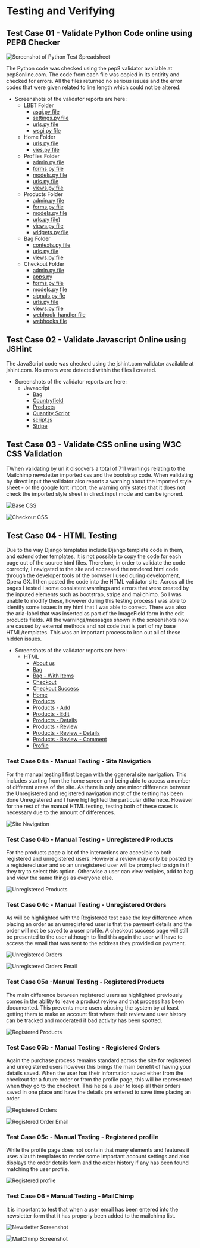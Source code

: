 # Testing and Verifying 

## Test Case 01 - Validate Python Code online using PEP8 Checker

![Screenshot of Python Test Spreadsheet](assets/screenshots/testing/python-validator.PNG "Python Validation")

The Python code was checked using the pep8 validator available at pep8online.com. The code from each file was copied in its entirity and checked for errors. All the files returned no serious issues and the error codes that were given related to line length which could not be altered.

* Screenshots of the validator reports are here:
    * LBBT Folder
        * [asgi.py file](/assets/screenshots/testing/lbbt-asgi.PNG) 
        * [settings.py file](/assets/screenshots/testing/lbbt-settings.PNG) 
        * [urls.py file](/assets/screenshots/testing/lbbt-urls.PNG) 
        * [wsgi.py file](/assets/screenshots/testing/lbbt-wsgi.PNG)
    * Home Folder
        * [urls.py file](/assets/screenshots/testing/home-urls.PNG)
        * [vies.py file](/assets/screenshots/testing/home-views.PNG)
    * Profiles Folder 
        * [admin.py file](/assets/screenshots/testing/profiles-admin.PNG)
        * [forms.py file](/assets/screenshots/testing/profiles-forms.PNG) 
        * [models.py file](/assets/screenshots/testing/profiles-models.PNG) 
        * [urls.py file](/assets/screenshots/testing/profiles-urls.PNG) 
        * [views.py file](/assets/screenshots/testing/profiles-views.PNG)
    * Products Folder 
        * [admin.py file](/assets/screenshots/testing/products-admin.PNG) 
        * [forms.py file](/assets/screenshots/testing/products-forms.PNG)
        * [models.py file](/assets/screenshots/testing/products-models.PNG)
        * [urls.py file](/assets/screenshots/testing/products-urls.PNG))
        * [views.py file](/assets/screenshots/testing/products-views.PNG)
        * [widgets.py file](/assets/screenshots/testing/products-widgets.PNG)
    * Bag Folder
        * [contexts.py file](/assets/screenshots/testing/bag-contexts.PNG)
        * [urls.py file](/assets/screenshots/testing/bag-urls.PNG)
        * [views.py file](/assets/screenshots/testing/bag-views.PNG)
    * Checkout Folder
        * [admin.py file](/assets/screenshots/testing/checkout-admin.PNG)
        * [apps.py](/assets/screenshots/testing/checkout-apps.PNG)
        * [forms.py file](/assets/screenshots/testing/checkout-forms.PNG) 
        * [models.py file](/assets/screenshots/testing/checkout-models.PNG)
        * [signals.py fle](/assets/screenshots/testing/checkout-signals.PNG)
        * [urls.py file](assets/screenshots/testing/checkout-urls.PNG) 
        * [views.py file](/assets/screenshots/testing/checkout-views.PNG)
        * [webhook_handler file](/assets/screenshots/testing/checkout-webhook_handler.PNG)
        * [webhooks file](/assets/screenshots/testing/checkout-webhooks.PNG)


## Test Case 02 - Validate Javascript Online using JSHint

The JavaScript code was checked using the jshint.com validator available at jshint.com. No errors were detected within the files I created.

* Screenshots of the validator reports are here:
    * Javascript
        * [Bag](/assets/screenshots/testing/js-bag.PNG) 
        * [Countryfield](/assets/screenshots/testing/js-countryfield.PNG) 
        * [Products](/assets/screenshots/testing/js-products.PNG) 
        * [Quantity Script](/assets/screenshots/testing/js-quantity-input.PNG)
        * [script.js](/assets/screenshots/testing/js-script.PNG)
        * [Stripe](/assets/screenshots/testing/js-stripe.PNG)

## Test Case 03 - Validate CSS online using W3C CSS Validation

TWhen validating by url it discovers a total of 711 warnings relating to the Mailchimp newsletter imported css and the bootstrap code. When validating by direct input the validator also reports a warning about the imported style sheet - or the google font import, the warning only states that it does not check the imported style sheet in direct input mode and can be ignored.

![Base CSS](/assets/screenshots/testing/css-base.PNG)

![Checkout CSS](/assets/screenshots/testing/css-checkout.PNG)

## Test Case 04 - HTML Testing

Due to the way Django templates include Django template code in them, and extend other templates, it is not possible to copy the code for each page out of the source html files. Therefore, in order to validate the code correctly, I navigated to the site and accessed the rendered html code through the developer tools of the browser I used during development, Opera GX. I then pasted the code into the HTML validator site. Across all the pages I tested I some consistent warnings and errors that were created by the inputed elements such as bootstrap, stripe and mailchimp. So I was unable to modify these, however during this testing process I was able to identify some issues in my html that I was able to correct. There was also the aria-label that was inserted as part of the ImageField  form in the edit products fields. All the warnings/messages shown in the screenshots now are caused by external methods and not code that is part of my base HTML/templates. This was an important process to iron out all of these hidden issues.

* Screenshots of the validator reports are here:
    * HTML
        * [About us](/assets/screenshots/testing/html-aboutus.PNG) 
        * [Bag](/assets/screenshots/testing/html-bag.PNG)
        * [Bag - With Items](/assets/screenshots/testing/html-bag-items.PNG) 
        * [Checkout](/assets/screenshots/testing/html-checkout.PNG) 
        * [Checkout Success](/assets/screenshots/testing/html-checkout-success.PNG)
        * [Home](/assets/screenshots/testing/html-home.PNG)
        * [Products](/assets/screenshots/testing/html-products.PNG)
        * [Products - Add](/assets/screenshots/testing/html-products-add.PNG)
        * [Products - Edit](/assets/screenshots/testing/html-products-edit.PNG)
        * [Products - Details](/assets/screenshots/testing/html-products-details.PNG)
        * [Products - Review](/assets/screenshots/testing/html-products-review.PNG)
        * [Products - Review - Details](/assets/screenshots/testing/html-products-review-details.PNG)
        * [Products - Review - Comment](/assets/screenshots/testing/html-products-review-comment.PNG)
        * [Profile](/assets/screenshots/testing/html-profile.PNG)

### Test Case 04a - Manual Testing - Site Navigation

For the manual testing I first began with the ggeneral site navigation. This includes starting from the home screen and being able to access a number of different areas of the site. As there is only one minor difference between the Unregistered and registered navigation most of the testing has been done Unregistered and I have highlighted the particular differnece. However for the rest of the manual HTML testing, testing both of these cases is necessary due to the amount of differences.

![Site Navigation](/assets/screenshots/testing/04a-navigation.PNG)

### Test Case 04b - Manual Testing - Unregistered Products

For the products page a lot of the interactions are accesible to both registered and unregistered users. However a review may only be posted by a registered user and so an unregistered user will be prompted to sign in if they try to select this option. Otherwise a user can view recipies, add to bag and view the same things as everyone else.

![Unregistered Products](/assets/screenshots/testing/04b-unregisterd-products.PNG)

### Test Case 04c - Manual Testing - Unregistered Orders

As will be highlighted with the Registered test case the key difference when placing an order as an unregistered user is that the payment details and the order will not be saved to a user profile. A checkout success page will still be presented to the user although to find this again the user will have to access the email that was sent to the address they provided on payment.

![Unregistered Orders](/assets/screenshots/testing/04c-unregistered-orders.PNG)

![Unregistered Orders Email](/assets/screenshots/order-email2.PNG)

### Test Case 05a -Manual Testing - Registered Products

The main difference between registered users as highlighted previously comes in the ability to leave a product review and that process has been documented. This prevents more users abusing the system by at least getting them to make an account first where their review and user history can be tracked and moderated if bad activity has been spotted.

![Registered Products](/assets/screenshots/testing/05a-registered-products.PNG)

### Test Case 05b - Manual Testing - Registered Orders

Again the purchase process remains standard across the site for registered and unregistered users however this brings the main benefit of having your details saved. When the user has their information saved either from the checkout for a future order or from the profile page, this will be represented when they go to the checkout. This helps a user to keep all their orders saved in one place and have the details pre entered to save time placing an order.

![Registered Orders](/assets/screenshots/testing/05b-registered-order.PNG)

![Registered Order Email](/assets/screenshots/order-email.PNG)

### Test Case 05c - Manual Testing - Registered profile

While the profile page does not contain that many elements and features it uses allauth templates to render some important account settings and also displays the order details form and the order history if any has been found matching the user profile.

![Registered profile](/assets/screenshots/testing/05c-registered-profile.PNG)

### Test Case 06 - Manual Testing - MailChimp 

It is important to test that when a user email has been entered into the newsletter form that it has properly been added to the mailchimp list. 

![Newsletter Screenshot](/assets/screenshots/marketing-screenshot.PNG)

![MailChimp Screenshot](/assets/screenshots/newsletter-confirmation.PNG)





